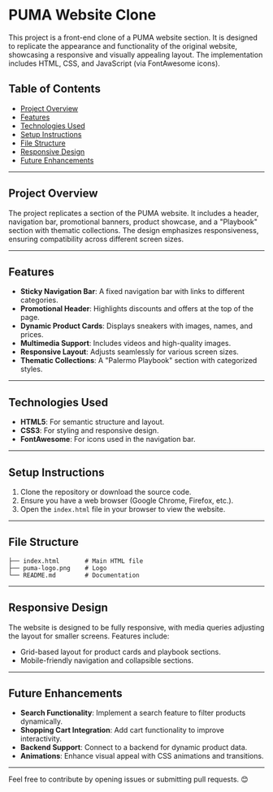 # PUMA Website Clone

This project is a front-end clone of a PUMA website section. It is designed to replicate the appearance and functionality of the original website, showcasing a responsive and visually appealing layout. The implementation includes HTML, CSS, and JavaScript (via FontAwesome icons).

## Table of Contents

- [Project Overview](#project-overview)
- [Features](#features)
- [Technologies Used](#technologies-used)
- [Setup Instructions](#setup-instructions)
- [File Structure](#file-structure)
- [Responsive Design](#responsive-design)
- [Future Enhancements](#future-enhancements)

---

## Project Overview

The project replicates a section of the PUMA website. It includes a header, navigation bar, promotional banners, product showcase, and a "Playbook" section with thematic collections. The design emphasizes responsiveness, ensuring compatibility across different screen sizes.

---

## Features

- **Sticky Navigation Bar**: A fixed navigation bar with links to different categories.
- **Promotional Header**: Highlights discounts and offers at the top of the page.
- **Dynamic Product Cards**: Displays sneakers with images, names, and prices.
- **Multimedia Support**: Includes videos and high-quality images.
- **Responsive Layout**: Adjusts seamlessly for various screen sizes.
- **Thematic Collections**: A "Palermo Playbook" section with categorized styles.

---

## Technologies Used

- **HTML5**: For semantic structure and layout.
- **CSS3**: For styling and responsive design.
- **FontAwesome**: For icons used in the navigation bar.

---

## Setup Instructions

1. Clone the repository or download the source code.
2. Ensure you have a web browser (Google Chrome, Firefox, etc.).
3. Open the `index.html` file in your browser to view the website.

---

## File Structure

```
├── index.html       # Main HTML file
├── puma-logo.png    # Logo
└── README.md        # Documentation
```

---

## Responsive Design

The website is designed to be fully responsive, with media queries adjusting the layout for smaller screens. Features include:
- Grid-based layout for product cards and playbook sections.
- Mobile-friendly navigation and collapsible sections.

---

## Future Enhancements

- **Search Functionality**: Implement a search feature to filter products dynamically.
- **Shopping Cart Integration**: Add cart functionality to improve interactivity.
- **Backend Support**: Connect to a backend for dynamic product data.
- **Animations**: Enhance visual appeal with CSS animations and transitions.

---

Feel free to contribute by opening issues or submitting pull requests. 😊
